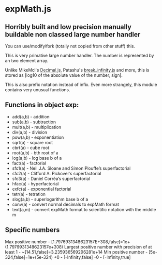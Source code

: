 # expMath.js
## Horribly built and low precision manually buildable non classed large number handler

You can use/modify/fork (totally not copied from other stuff) this.

This is very primative large number handler. The number is represented by an two element array.

Unlike MikeMcl's [Decimal.js](https://github.com/MikeMcl/decimal.js), Patashu's [break_infinity.js](https://github.com/Patashu/break_infinity.js) and more, this is stored as [log10 of the absolute value of the number, sign].

This is also prefix notation instead of infix. Even more strangely, this module contains very unusual functions.

## Functions in object exp:
* add(a,b) - addition
* sub(a,b) - subtraction
* mult(a,b) - multiplication
* div(a,b) - division
* pow(a,b) - exponentiation
* sqrt(a) - square root
* cbrt(a) - cube root
* root(a,b) - bth root of a
* log(a,b) - log base b of a
* fact(a) - factorial
* sfc1(a) - Neil J.A. Sloane and Simon Plouffe’s superfactorial
* sfc2(a) - Clifford A. Pickover’s superfactorial
* sfc3(a) - Daniel Corrêa’s superfactorial
* hfac(a) - hyperfactorial
* exfc(a) - exponential factorial
* tetr(a) - tetration
* slog(a,b) - superlogarithm base b of a
* conv(a) - convert normal decimals to expMath format
* text(a,m) - convert expMath format to scientific notation with the middle m

## Specific numbers
Max positive number - [1.7976931348623157E+308,false]=1e+(1.7976931348623157e+308)
Largest positive number with precision of at least 1 - ~[14.51,false]=3.235936569296281e+14
Min positive number - [5e-324,false]=1e+(5e-324)
+0 - [-Infinity,false]
-0 - [-Infinity,true]
